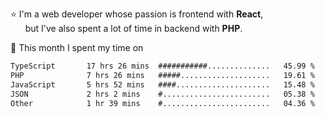 ⭐ I'm a web developer whose passion is frontend with <b>React</b>,<br/>
&nbsp; &nbsp; &nbsp; but I've also spent a lot of time in backend with <b>PHP</b>.

📅 This month I spent my time on

<!--START_SECTION:waka-->

```txt
TypeScript       17 hrs 26 mins  ###########..............   45.99 %
PHP              7 hrs 26 mins   #####....................   19.61 %
JavaScript       5 hrs 52 mins   ####.....................   15.48 %
JSON             2 hrs 2 mins    #........................   05.38 %
Other            1 hr 39 mins    #........................   04.36 %
```

<!--END_SECTION:waka-->
